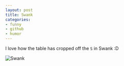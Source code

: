```yaml
---
layout: post
title: Swank
categories:
- funny
- github
- humor
---
```

I love how the table has cropped off the `S` in Swank :D

![Swank](/images/blog/swank.png)